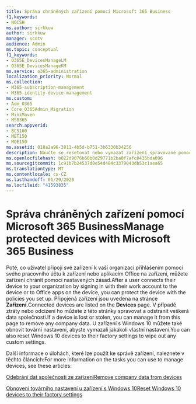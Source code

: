 ```yaml
---
title: Správa chráněných zařízení pomocí Microsoft 365 Business
f1.keywords:
- NOCSH
ms.author: sirkkuw
author: sirkkuw
manager: scotv
audience: Admin
ms.topic: conceptual
f1_keywords:
- O365E_DevicesManageLM
- O365E_DevicesManageKM
ms.service: o365-administration
localization_priority: Normal
ms.collection:
- M365-subscription-management
- M365-identity-device-management
ms.custom:
- Adm_O365
- Core_O365Admin_Migration
- MiniMaven
- MSB365
search.appverid:
- BCS160
- MET150
- MOE150
ms.assetid: 018a2a96-3811-4b5d-b751-3b6330b34256
description: Naučte se resetovat nebo vymazat zařízení spravované pomocí zásad ochrany.
ms.openlocfilehash: b022d9076b60b0d29771b2ba8f7afc0435bda096
ms.sourcegitcommit: 1c91b7b24537d0e54d484c3379043db53c1aea65
ms.translationtype: MT
ms.contentlocale: cs-CZ
ms.lasthandoff: 01/29/2020
ms.locfileid: "41593835"
---
```

# <a name="manage-protected-devices-with-microsoft-365-business"></a><span data-ttu-id="120de-103">Správa chráněných zařízení pomocí Microsoft 365 Business</span><span class="sxs-lookup"><span data-stu-id="120de-103">Manage protected devices with Microsoft 365 Business</span></span>

<span data-ttu-id="120de-104">Poté, co uživatel připojí své zařízení k vaší organizaci přihlášením pomocí svého pracovního účtu k zařízení nebo aplikacím Office na zařízení, můžete zařízení chránit pomocí nastavených zásad.</span><span class="sxs-lookup"><span data-stu-id="120de-104">After a user connects their device to your organization by signing in with their work account to the device or to Office apps on the device, you can protect the device with the policies you set up.</span></span> <span data-ttu-id="120de-105">Připojená zařízení jsou uvedena na stránce **Zařízení.**</span><span class="sxs-lookup"><span data-stu-id="120de-105">Connected devices are listed on the **Devices** page.</span></span> <span data-ttu-id="120de-106">V případě ztráty nebo odcizení ho můžete z této stránky spravovat a odstranit veškerá data společnosti.</span><span class="sxs-lookup"><span data-stu-id="120de-106">If a device is lost or stolen, you can manage it from this page to remove any company data.</span></span> <span data-ttu-id="120de-107">U zařízení s Windows 10 můžete také obnovit tovární nastavení, abyste vymazali jakákoli vlastní nastavení.</span><span class="sxs-lookup"><span data-stu-id="120de-107">You can also reset Windows 10 devices to their factory settings to wipe out any custom settings.</span></span> 

<span data-ttu-id="120de-108">Další informace o úlohách, které lze použít ke správě zařízení, naleznete v těchto článcích:</span><span class="sxs-lookup"><span data-stu-id="120de-108">For more information on the tasks you can use to manage devices, see these articles:</span></span> 
  
[<span data-ttu-id="120de-109">Odebrání dat společnosti ze zařízení</span><span class="sxs-lookup"><span data-stu-id="120de-109">Remove company data from devices</span></span>](remove-company-data.md)
  
[<span data-ttu-id="120de-110">Obnovení továrního nastavení u zařízení s Windows 10</span><span class="sxs-lookup"><span data-stu-id="120de-110">Reset Windows 10 devices to their factory settings</span></span>](reset-devices-to-factory-settings.md)
  

